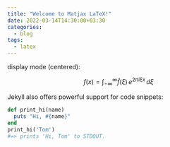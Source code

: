 ```yaml
---
title: "Welcome to Matjax LaTeX!"
date: 2022-03-14T14:30:00+03:30
categories:
  - blog
tags:
  - latex
---
```


display mode (centered):

$$f(x) = \int_{-\infty}^\infty \hat f(\xi)\,e^{2 \pi i \xi x} \,d\xi$$

Jekyll also offers powerful support for code snippets:

```ruby
def print_hi(name)
  puts "Hi, #{name}"
end
print_hi('Tom')
#=> prints 'Hi, Tom' to STDOUT.
```
